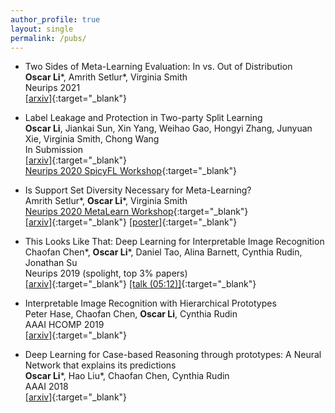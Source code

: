 ```yaml
---
author_profile: true
layout: single
permalink: /pubs/
---
```

- Two Sides of Meta-Learning Evaluation: In vs. Out of Distribution \
    **Oscar Li**\*, Amrith Setlur\*, Virginia Smith \
    Neurips 2021 \
    [[arxiv]](https://arxiv.org/abs/2102.11503){:target="_blank"}

- Label Leakage and Protection in Two-party Split Learning \
    **Oscar Li**, Jiankai Sun, Xin Yang, Weihao Gao, Hongyi Zhang, Junyuan Xie, Virginia Smith, Chong Wang \
    In Submission \
    [[arxiv]](https://arxiv.org/abs/2102.08504){:target="_blank"} \
    [Neurips 2020 SpicyFL Workshop](http://icfl.cc/SpicyFL/2020){:target="_blank"}

- Is Support Set Diversity Necessary for Meta-Learning? \
    Amrith Setlur\*, **Oscar Li**\*, Virginia Smith \
    [Neurips 2020 MetaLearn Workshop](https://meta-learn.github.io/2020/){:target="_blank"} \
    [[arxiv]](https://arxiv.org/abs/2011.14048){:target="_blank"} [[poster]](https://docs.google.com/presentation/d/e/2PACX-1vTA4sQkV1a2AJQaEGofLmra5_KrEMdCfLnpe1p56gtgNPGoiiosWUSWpK1QJt--2dCcd1kE0CBjPYwM/pub?start=true&loop=true&delayms=60000){:target="_blank"}

- This Looks Like That: Deep Learning for Interpretable Image Recognition \
    Chaofan Chen\*, **Oscar Li**\*, Daniel Tao, Alina Barnett, Cynthia Rudin, Jonathan Su \
    Neurips 2019 (spolight, top 3% papers) \
    [[arxiv]](https://arxiv.org/abs/1806.10574){:target="_blank"} [[talk (05:12)]](https://slideslive.com/38924030/track-4-session-5-spotlights?time=312){:target="_blank"}

- Interpretable Image Recognition with Hierarchical Prototypes \
    Peter Hase, Chaofan Chen, **Oscar Li**, Cynthia Rudin \
    AAAI HCOMP 2019 \
    [[arxiv]](https://arxiv.org/abs/1906.10651){:target="_blank"}

- Deep Learning for Case-based Reasoning through prototypes: A Neural Network that explains its predictions \
    **Oscar Li**\*, Hao Liu\*, Chaofan Chen, Cynthia Rudin \
    AAAI 2018 \
    [[arxiv]](https://arxiv.org/abs/1710.04806){:target="_blank"}


